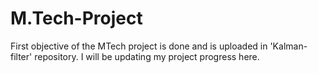 # M.Tech-Project
First objective of the MTech project is done and is uploaded in 'Kalman-filter' repository.
I will be updating my project progress here.
